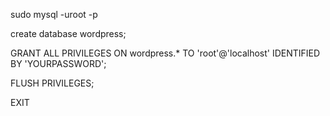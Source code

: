 sudo mysql -uroot -p

create database wordpress;

GRANT ALL PRIVILEGES ON wordpress.* TO 'root'@'localhost' IDENTIFIED BY 'YOURPASSWORD';

FLUSH PRIVILEGES;

EXIT
